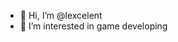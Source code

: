 - 👋 Hi, I’m @lexcelent
- 👀 I’m interested in game developing

<!---
lexcelent/lexcelent is a ✨ special ✨ repository because its `README.md` (this file) appears on your GitHub profile.
You can click the Preview link to take a look at your changes.
--->
